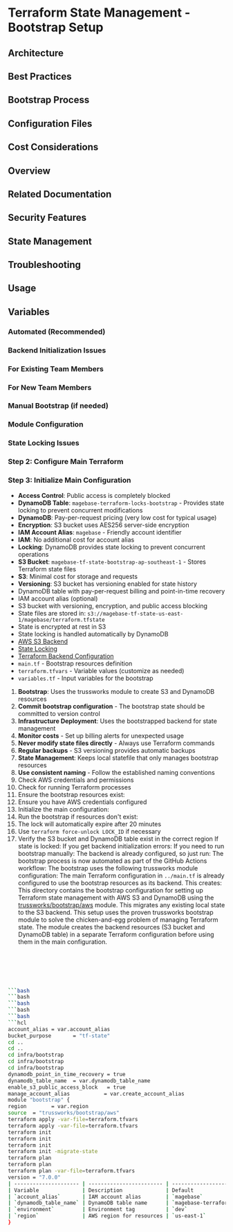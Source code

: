 # Terraform State Management - Bootstrap Setup
## Architecture
## Best Practices
## Bootstrap Process
## Configuration Files
## Cost Considerations
## Overview
## Related Documentation
## Security Features
## State Management
## Troubleshooting
## Usage
## Variables
### Automated (Recommended)
### Backend Initialization Issues
### For Existing Team Members
### For New Team Members
### Manual Bootstrap (if needed)
### Module Configuration
### State Locking Issues
### Step 2: Configure Main Terraform
### Step 3: Initialize Main Configuration
- **Access Control**: Public access is completely blocked
- **DynamoDB Table**: `magebase-terraform-locks-bootstrap` - Provides state locking to prevent concurrent modifications
- **DynamoDB**: Pay-per-request pricing (very low cost for typical usage)
- **Encryption**: S3 bucket uses AES256 server-side encryption
- **IAM Account Alias**: `magebase` - Friendly account identifier
- **IAM**: No additional cost for account alias
- **Locking**: DynamoDB provides state locking to prevent concurrent operations
- **S3 Bucket**: `magebase-tf-state-bootstrap-ap-southeast-1` - Stores Terraform state files
- **S3**: Minimal cost for storage and requests
- **Versioning**: S3 bucket has versioning enabled for state history
- DynamoDB table with pay-per-request billing and point-in-time recovery
- IAM account alias (optional)
- S3 bucket with versioning, encryption, and public access blocking
- State files are stored in: `s3://magebase-tf-state-us-east-1/magebase/terraform.tfstate`
- State is encrypted at rest in S3
- State locking is handled automatically by DynamoDB
- [AWS S3 Backend](https://www.terraform.io/language/settings/backends/s3)
- [State Locking](https://www.terraform.io/language/state/locking)
- [Terraform Backend Configuration](https://www.terraform.io/language/settings/backends)
- `main.tf` - Bootstrap resources definition
- `terraform.tfvars` - Variable values (customize as needed)
- `variables.tf` - Input variables for the bootstrap
1. **Bootstrap**: Uses the trussworks module to create S3 and DynamoDB resources
1. **Commit bootstrap configuration** - The bootstrap state should be committed to version control
1. **Infrastructure Deployment**: Uses the bootstrapped backend for state management
1. **Monitor costs** - Set up billing alerts for unexpected usage
1. **Never modify state files directly** - Always use Terraform commands
1. **Regular backups** - S3 versioning provides automatic backups
1. **State Management**: Keeps local statefile that only manages bootstrap resources
1. **Use consistent naming** - Follow the established naming conventions
1. Check AWS credentials and permissions
1. Check for running Terraform processes
1. Ensure the bootstrap resources exist:
1. Ensure you have AWS credentials configured
1. Initialize the main configuration:
1. Run the bootstrap if resources don't exist:
1. The lock will automatically expire after 20 minutes
1. Use `terraform force-unlock LOCK_ID` if necessary
1. Verify the S3 bucket and DynamoDB table exist in the correct region
If state is locked:
If you get backend initialization errors:
If you need to run bootstrap manually:
The backend is already configured, so just run:
The bootstrap process is now automated as part of the GitHub Actions workflow:
The bootstrap uses the following trussworks module configuration:
The main Terraform configuration in `../main.tf` is already configured to use the bootstrap resources as its backend.
This creates:
This directory contains the bootstrap configuration for setting up Terraform state management with AWS S3 and DynamoDB using the [trussworks/bootstrap/aws](https://registry.terraform.io/modules/trussworks/bootstrap/aws) module.
This migrates any existing local state to the S3 backend.
This setup uses the proven trussworks bootstrap module to solve the chicken-and-egg problem of managing Terraform state. The module creates the backend resources (S3 bucket and DynamoDB table) in a separate Terraform configuration before using them in the main configuration.
```
```
```
```
```
```
```
```
```
```
`````
`````
````bash
```bash
```bash
```bash
```bash
```bash
```hcl
account_alias = var.account_alias
bucket_purpose       = "tf-state"
cd ..
cd ..
cd infra/bootstrap
cd infra/bootstrap
cd infra/bootstrap
dynamodb_point_in_time_recovery = true
dynamodb_table_name  = var.dynamodb_table_name
enable_s3_public_access_block   = true
manage_account_alias           = var.create_account_alias
module "bootstrap" {
region        = var.region
source  = "trussworks/bootstrap/aws"
terraform apply -var-file=terraform.tfvars
terraform apply -var-file=terraform.tfvars
terraform init
terraform init
terraform init
terraform init -migrate-state
terraform plan
terraform plan
terraform plan -var-file=terraform.tfvars
version = "7.0.0"
| --------------------- | ------------------------ | -------------------------- |
| Variable              | Description              | Default                    |
| `account_alias`       | IAM account alias        | `magebase`                 |
| `dynamodb_table_name` | DynamoDB table name      | `magebase-terraform-locks` |
| `environment`         | Environment tag          | `dev`                      |
| `region`              | AWS region for resources | `us-east-1`                |
}
